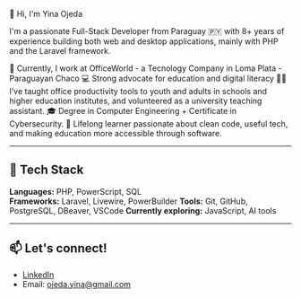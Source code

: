 👋 Hi, I'm Yina Ojeda

I'm a passionate Full-Stack Developer from Paraguay 🇵🇾 with 8+ years of experience building both web and desktop applications, mainly with PHP and the Laravel framework.

🔭 Currently, I work at OfficeWorld - a Tecnology Company in Loma Plata - Paraguayan Chaco
💻 Strong advocate for education and digital literacy
🧑‍🏫 I’ve taught office productivity tools to youth and adults in schools and higher education institutes, and volunteered as a university teaching assistant.
🎓 Degree in Computer Engineering + Certificate in Cybersecurity.
🧠 Lifelong learner passionate about clean code, useful tech, and making education more accessible through software.


---

## 🚀 Tech Stack

**Languages:** PHP, PowerScript, SQL  
**Frameworks:** Laravel, Livewire, PowerBuilder
**Tools:** Git, GitHub, PostgreSQL, DBeaver, VSCode
**Currently exploring:** JavaScript, AI tools

---

## 📫 Let's connect!

- [LinkedIn](https://www.linkedin.com/in/yinaojeda)  
- Email: ojeda.yina@gmail.com


